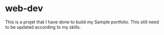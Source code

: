 # web-dev
This is a projet that I have done to build my Sample portfolio. This still need to be updated according to my skills.
